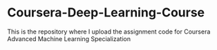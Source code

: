 # Coursera-Deep-Learning-Course
This is the repository where I upload the assignment code for Coursera Advanced Machine Learning Specialization
